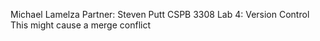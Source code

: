 Michael Lamelza
Partner: Steven Putt
CSPB 3308
Lab 4: Version Control
This might cause a merge conflict